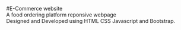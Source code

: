 #E-Commerce website
<br>
A food ordering platform reponsive webpage
<br>
Designed and Developed using HTML CSS Javascript and Bootstrap.
